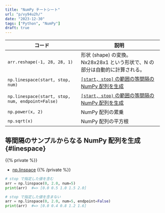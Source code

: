 ```yaml
---
title: "NumPy チートシート"
url: "p/vy94u2h/"
date: "2023-12-30"
tags: ["Python", "NumPy"]
draft: true
---
```


| コード | 説明 |
| ---- | ---- |
| `arr.reshape(-1, 28, 28, 1)` | 形状 (shape) の変換。Nx28x28x1 という形状で、N の部分は自動的に計算される。 |
| `np.linespace(start, stop, num)` | [`[start, stop]` の範囲の等間隔の NumPy 配列を生成](#linespace) |
| `np.linespace(start, stop, num, endpoint=False)` | [`[start, stop)` の範囲の等間隔の NumPy 配列を生成](#linespace) |
| `np.power(x, 2)` | NumPy 配列の累乗 |
| `np.sqrt(x)` | NumPy 配列の平方根 |


等間隔のサンプルからなる NumPy 配列を生成 {#linespace}
----

{{% private %}}
- [np.linspace](https://numpy.org/doc/stable/reference/generated/numpy.linspace.html)
{{% /private %}}

```python
# stop で指定した値を含む
arr = np.linspace(0, 2.0, num=5)
print(arr)  #=> [0.0 0.5 1.0 1.5 2.0]

# stop で指定した値を含まない
arr = np.linspace(0, 2.0, num=5, endpoint=False)
print(arr)  #=> [0.0 0.4 0.8 1.2 1.6]
```

